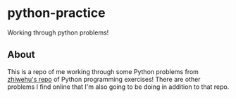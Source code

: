 # python-practice
Working through python problems! 

<h2>About</h2>
This is a repo of me working through some Python problems from <a href ="https://github.com/zhiwehu/Python-programming-exercises">zhiwehu's 
repo</a> of Python programming exercises! There are other problems I find online that I'm also going to be doing in addition
to that repo. 
